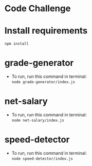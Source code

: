 # Code Challenge

# Install requirements
`npm install`

# grade-generator
- To run, run this command in terminal: <br />
`node grade-generator/index.js`

# net-salary
- To run, run this command in terminal: <br />
`node net-salary/index.js`

# speed-detector
- To run, run this command in terminal: <br />
`node speed-detector/index.js`